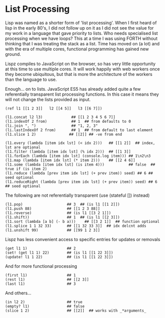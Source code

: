 # List Processing

Lisp was named as a shorter form of 'list processing'. When I first heard of lisp in the early 80's, I did not follow up on it as I did not see the value for my work in a language that gave priority to lists. Who needs specialised list processing when we have loops? This at a time I was using FORTH without thinking that I was treating the stack as a list. Time has moved on (a lot) and with the era of multiple cores, functional programming has gained new ground.

Lispz compiles to JavaScript on the browser, so has very little opportunity at this time to use multiple cores. It will work happily with web workers once they become ubiquitous, but that is more the architecture of the workers than the language to use.

Enough... on to lists. JavaScript ES5 has already added quite a few referentially transparent list processing functions. In this case it means they will not change the lists provided as input.

    (ref l1 [[1 2 3]]   l2 [[4 5]]   l3 [[6 7]])

    (l1.concat l2 l3)             ## [[1 2 3 4 5 6 7]]
    (l1.indexOf 2 from)           ## 1  ## from defaults to 0
    (li.join ", ")                ## "1, 2, 3"
    (li.lastIndexOf 2 from)       ## 1  ## from default to last element
    (l1.slice 1 2)               ## [[2]] ## -ve from end

    (l1.every (lambda [item idx lst] (< idx 2)))   ## [[1 2]]  ## index, lst are optional
    (l1.filter (lambda [item idx lst] (% idx 2)))  ## [[1 3]]
    (l1.forEach (lambda [item idx lst] (console.log item))) ## 1\n2\n3
    (l1.map (lambda [item idx lst] (* item 2)))    ## [[2 4 6]]
    (l1.some (lambda [item idx lst] (is item 4)))           ## false  ## true if (is item 2)
    (l1.reduce (lambda [prev item idx lst] (+ prev item)) seed) ## 6 ## seed optional
    (l1.reduceRight (lambda [prev item idx lst] (+ prev item)) seed) ## 6 ## seed optional

The following are not referentially transparent (use (stateful []) instead)

    (l1.pop)                    ## 3  ## (is l1 [[1 2]])
    (l1.push 88)                ## [[1 2 3 88]]
    (l1.reverse)                ## (is l1 [[3 2 1]])
    (l1.shift))                 ## 1  ## (is l1 [[2 3]])
    (l1.sort (lambda [a b] (- b a)))    ## [[3 2 1]]  ## function optional
    (l1.splice 1 1 32 33)       ## [[1 32 33 3]]  ## idx delcnt adds
    (l1.unshift 99)             ## [[99 1 2 3]]

Lispz has less convenient access to specific entries for updates or removals

    (get l1 1)                  ## 2
    (set! (get l1 1) 22)        ## (is l1 [[1 22 3]])
    (update! l1 1 22)           ## (is l1 [[1 22 3]])

And for more functional processing

    (first l1)                  ## 1
    (rest l1)                   ## [[2 3]]
    (last l1)                   ## 3

And others...

    (in l2 2)                   ## true
    (empty? l1)                 ## false
    (slice 1 2)                 ## [[2]]  ## works with _*arguments_
